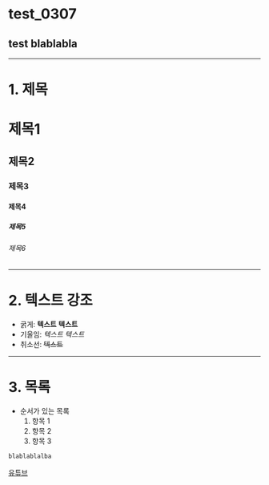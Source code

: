 # test_0307
## test blablabla
---------------------------
# 1. 제목

# 제목1
## 제목2
### 제목3
#### 제목4
##### 제목5
###### 제목6
---------------------------------
# 2. 텍스트 강조
- 굵게: **텍스트** __텍스트__
- 기울임: *텍스트* _텍스트_
- 취소선: ~~텍스트~~
-------------------------------------
# 3. 목록
- 순서가 있는 목록
  1. 항목 1
  2. 항목 2
  3. 항목 3

``` bash
blablablalba
```






[유튜브](https://www.youtube.com/)
